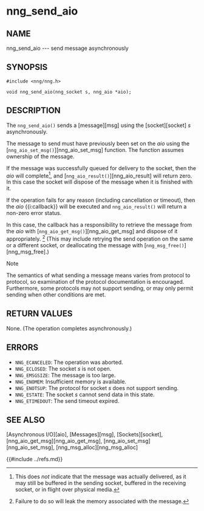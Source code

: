 # nng_send_aio

## NAME

nng_send_aio --- send message asynchronously

## SYNOPSIS

```
#include <nng/nng.h>

void nng_send_aio(nng_socket s, nng_aio *aio);
```

## DESCRIPTION

The `nng_send_aio()` sends a [message][msg] using the
[socket][socket] _s_ asynchronously.

The message to send must have previously been set on the _aio_
using the [`nng_aio_set_msg()`][nng_aio_set_msg] function.
The function assumes ownership of the message.

If the message was successfully queued for delivery to the socket,
then the _aio_ will complete[^1], and [`nng_aio_result()`][nng_aio_result]
will return zero. In this case the socket will dispose of the
message when it is finished with it.

[^1]:
    This does _not_ indicate that the message was actually delivered, as it
    may still be buffered in the sending socket, buffered in the receiving
    socket, or in flight over physical media.

If the operation fails for any reason (including cancellation or timeout),
then the _aio_ {{i:callback}} will be executed and
`nng_aio_result()` will return a non-zero error status.

In this case, the callback has a responsibility to retrieve the message from
the _aio_ with
[`nng_aio_get_msg()`][nng_aio_get_msg] and dispose of it appropriately. [^2]
(This may include retrying the send operation on the same or a different
socket, or deallocating the message with [`nng_msg_free()`][nng_msg_free].)

[^2]: Failure to do so will leak the memory associated with the message.

> [!NOTE]
> The semantics of what sending a message means varies from protocol to
> protocol, so examination of the protocol documentation is encouraged.
> Furthermore, some protocols may not support sending,
> or may only permit sending when other conditions are met.

## RETURN VALUES

None. (The operation completes asynchronously.)

## ERRORS

- `NNG_ECANCELED`: The operation was aborted.
- `NNG_ECLOSED`: The socket _s_ is not open.
- `NNG_EMSGSIZE`: The message is too large.
- `NNG_ENOMEM`: Insufficient memory is available.
- `NNG_ENOTSUP`: The protocol for socket _s_ does not support sending.
- `NNG_ESTATE`: The socket _s_ cannot send data in this state.
- `NNG_ETIMEDOUT`: The send timeout expired.

## SEE ALSO

[Asynchronous I/O][aio],
[Messages][msg],
[Sockets][socket],
[nng_aio_get_msg][nng_aio_get_msg],
[nng_aio_set_msg][nng_aio_set_msg],
[nng_msg_alloc][nng_msg_alloc]

{{#include ../refs.md}}
